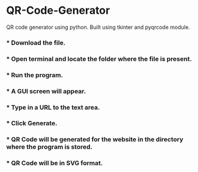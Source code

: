 # QR-Code-Generator
QR code generator using python. Built using tkinter and pyqrcode module.

### * Download the file.
### * Open terminal and locate the folder where the file is present.
### * Run the program.
### * A GUI screen will appear.
### * Type in a URL to the text area.
### * Click Generate.
### * QR Code will be generated for the website in the directory where the program is stored.
### * QR Code will be in SVG format.
